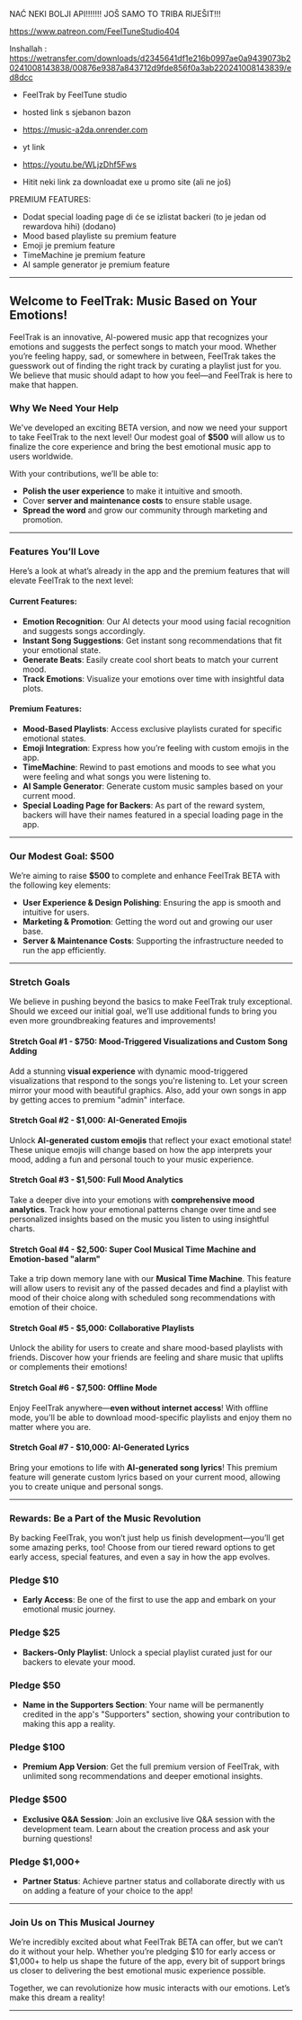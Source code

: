 NAĆ NEKI BOLJI API!!!!!!! JOŠ SAMO TO TRIBA RIJEŠIT!!!

https://www.patreon.com/FeelTuneStudio404

Inshallah : 
https://wetransfer.com/downloads/d2345641df1e216b0997ae0a9439073b20241008143838/00876e9387a843712d9fde856f0a3ab220241008143839/ed8dcc

* FeelTrak by FeelTune studio
* hosted link s sjebanon bazon
* https://music-a2da.onrender.com
* yt link
* https://youtu.be/WLjzDhf5Fws

* Hitit neki link za downloadat exe u promo site (ali ne još)

PREMIUM FEATURES: 
* Dodat special loading page di će se izlistat backeri (to je jedan od rewardova hihi) (dodano)
* Mood based playliste su premium feature
* Emoji je premium feature
* TimeMachine je premium feature
* AI sample generator je premium feature




---

## **Welcome to FeelTrak: Music Based on Your Emotions!**

FeelTrak is an innovative, AI-powered music app that recognizes your emotions and suggests the perfect songs to match your mood. Whether you’re feeling happy, sad, or somewhere in between, FeelTrak takes the guesswork out of finding the right track by curating a playlist just for you. We believe that music should adapt to how you feel—and FeelTrak is here to make that happen.

### **Why We Need Your Help**

We've developed an exciting BETA version, and now we need your support to take FeelTrak to the next level! Our modest goal of **$500** will allow us to finalize the core experience and bring the best emotional music app to users worldwide.

With your contributions, we’ll be able to:
- **Polish the user experience** to make it intuitive and smooth.
- Cover **server and maintenance costs** to ensure stable usage.
- **Spread the word** and grow our community through marketing and promotion.

---

### **Features You’ll Love**

Here’s a look at what’s already in the app and the premium features that will elevate FeelTrak to the next level:

#### **Current Features:**
- **Emotion Recognition**: Our AI detects your mood using facial recognition and suggests songs accordingly.
- **Instant Song Suggestions**: Get instant song recommendations that fit your emotional state.
- **Generate Beats**: Easily create cool short beats to match your current mood.
- **Track Emotions**: Visualize your emotions over time with insightful data plots.

#### **Premium Features:**
- **Mood-Based Playlists**: Access exclusive playlists curated for specific emotional states.
- **Emoji Integration**: Express how you’re feeling with custom emojis in the app.
- **TimeMachine**: Rewind to past emotions and moods to see what you were feeling and what songs you were listening to.
- **AI Sample Generator**: Generate custom music samples based on your current mood.
- **Special Loading Page for Backers**: As part of the reward system, backers will have their names featured in a special loading page in the app.

---

### **Our Modest Goal: $500**

We’re aiming to raise **$500** to complete and enhance FeelTrak BETA with the following key elements:
- **User Experience & Design Polishing**: Ensuring the app is smooth and intuitive for users.
- **Marketing & Promotion**: Getting the word out and growing our user base.
- **Server & Maintenance Costs**: Supporting the infrastructure needed to run the app efficiently.

---

### **Stretch Goals**

We believe in pushing beyond the basics to make FeelTrak truly exceptional. Should we exceed our initial goal, we’ll use additional funds to bring you even more groundbreaking features and improvements!

#### **Stretch Goal #1 - $750: Mood-Triggered Visualizations and Custom Song Adding**
Add a stunning **visual experience** with dynamic mood-triggered visualizations that respond to the songs you're listening to. Let your screen mirror your mood with beautiful graphics. Also, add your own songs in app by getting acces to premium "admin" interface.

#### **Stretch Goal #2 - $1,000: AI-Generated Emojis**
Unlock **AI-generated custom emojis** that reflect your exact emotional state! These unique emojis will change based on how the app interprets your mood, adding a fun and personal touch to your music experience.

#### **Stretch Goal #3 - $1,500: Full Mood Analytics**
Take a deeper dive into your emotions with **comprehensive mood analytics**. Track how your emotional patterns change over time and see personalized insights based on the music you listen to using insightful charts.

#### **Stretch Goal #4 - $2,500: Super Cool Musical Time Machine and Emotion-based "alarm"**
Take a trip down memory lane with our **Musical Time Machine**. This feature will allow users to revisit any of the passed decades and find a playlist with mood of their choice along with scheduled song recommendations with emotion of their choice.

#### **Stretch Goal #5 - $5,000: Collaborative Playlists**
Unlock the ability for users to create and share mood-based playlists with friends. Discover how your friends are feeling and share music that uplifts or complements their emotions!

#### **Stretch Goal #6 - $7,500: Offline Mode**
Enjoy FeelTrak anywhere—**even without internet access**! With offline mode, you'll be able to download mood-specific playlists and enjoy them no matter where you are.

#### **Stretch Goal #7 - $10,000: AI-Generated Lyrics**
Bring your emotions to life with **AI-generated song lyrics**! This premium feature will generate custom lyrics based on your current mood, allowing you to create unique and personal songs.

---

### **Rewards: Be a Part of the Music Revolution**

By backing FeelTrak, you won’t just help us finish development—you’ll get some amazing perks, too! Choose from our tiered reward options to get early access, special features, and even a say in how the app evolves.

### **Pledge $10**
- **Early Access**: Be one of the first to use the app and embark on your emotional music journey.

### **Pledge $25**
- **Backers-Only Playlist**: Unlock a special playlist curated just for our backers to elevate your mood.

### **Pledge $50**
- **Name in the Supporters Section**: Your name will be permanently credited in the app's "Supporters" section, showing your contribution to making this app a reality.

### **Pledge $100**
- **Premium App Version**: Get the full premium version of FeelTrak, with unlimited song recommendations and deeper emotional insights.

### **Pledge $500**
- **Exclusive Q&A Session**: Join an exclusive live Q&A session with the development team. Learn about the creation process and ask your burning questions!

### **Pledge $1,000+**
- **Partner Status**: Achieve partner status and collaborate directly with us on adding a feature of your choice to the app!

---

### **Join Us on This Musical Journey**

We’re incredibly excited about what FeelTrak BETA can offer, but we can’t do it without your help. Whether you’re pledging $10 for early access or $1,000+ to help us shape the future of the app, every bit of support brings us closer to delivering the best emotional music experience possible.

Together, we can revolutionize how music interacts with our emotions. Let’s make this dream a reality!

---
